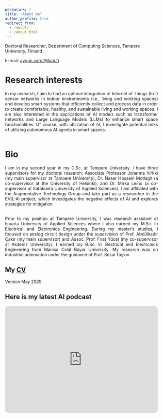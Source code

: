 ```yaml
---
permalink: /
title: "About me"
author_profile: true
redirect_from: 
  - /about/
  - /about.html
---
```


Doctoral Researcher, Department of Computing Sciences, Tampere University, Finland

E-mail: aygun.varol@tuni.fi

Research interests
======
<div align="justify">
In my research, I aim to find an optimal integration of Internet of Things (IoT) sensor networks in indoor environments (i.e., living and working spaces) and develop smart systems that efficiently collect and process data in order to create comfortable, healthy, and sustainable living and working spaces. I am also interested in the applications of AI models such as transformer networks and Large Language Models (LLMs) to enhance smart space functionalities. Of course, with utilization of AI, I investigate potential risks of utilizing autonomous AI agents in smart spaces.<br><br>
</div>

Bio
======
<div align="justify">
I am in my second year in my D.Sc. at Tampere University. I have three supervisors for my doctoral research: Associate Professor Johanna Virkki (my main supervisor at Tampere University), Dr. Naser Hossein Motlagh (a co-supervisor at the University of Helsinki), and Dr. Mirka Leino (a co-supervisor at Satakunta University of Applied Sciences). I am affiliated with the Augmentative Technology Group and take part as a researcher in the EVIL-AI project, which investigates the negative effects of AI and explores strategies for mitigation.<br><br>
  
Prior to my position at Tampere University, I was research assistant at Isparta University of Applied Sciences where I also earned my M.Sc. in Electrical and Electronics Engineering. During my master’s studies, I focused on analog circuit design under the supervision of Prof. Abdülkadir Çakır (my main supervisor) and Assoc. Prof. Fırat Yücel (my co-supervisor at Akdeniz University). I earned my B.Sc. in Electrical and Electronics Engineering from Manisa Celal Bayar University. My research was on industrial automation under the guidance of Prof. Sezai Taşkın.</div>

My [CV](https://aygunvarol.github.io/files/Aygun_CV.pdf)
------
Version May 2025

Here is my latest AI podcast  
------ 
<iframe style="border-radius:12px" src="https://open.spotify.com/embed/episode/2Ha1elz4r79nPyciZGWsQp?utm_source=generator" width="100%" height="352" frameBorder="0" allowfullscreen="" allow="autoplay; clipboard-write; encrypted-media; fullscreen; picture-in-picture" loading="lazy"></iframe>
